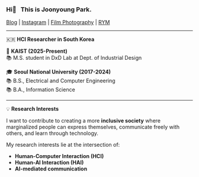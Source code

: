 ### Hi👋 &nbsp; This is __Joonyoung Park__. 
[Blog](https://joonyoung.dev) | [Instagram](https://www.instagram.com/partlyjadedyouth/) | [Film Photography](https://www.instagram.com/partlyjadedyesterdays/) | [RYM](https://rateyourmusic.com/~Proshuto)  

---
    
🇰🇷 __HCI Researcher in South Korea__  

🏫 __KAIST (2025-Present)__
<br/>
📚 M.S. student in DxD Lab at Dept. of Industrial Design

🎓 __Seoul National University (2017-2024)__ 
<br/>
📚 B.S., Electrical and Computer Engineering
<br/>
📚 B.A., Information Science  

---

💡 __Research Interests__

I want to contribute to creating a more __inclusive society__ where marginalized people can express themselves, communicate freely with others, and learn through technology.

My research interests lie at the intersection of: 
- __Human-Computer Interaction (HCI)__
- __Human-AI Interaction (HAI)__
- __AI-mediated communication__

<!---
partlyjadedyouth/partlyjadedyouth is a ✨ special ✨ repository because its `README.md` (this file) appears on your GitHub profile.
You can click the Preview link to take a look at your changes.
--->

